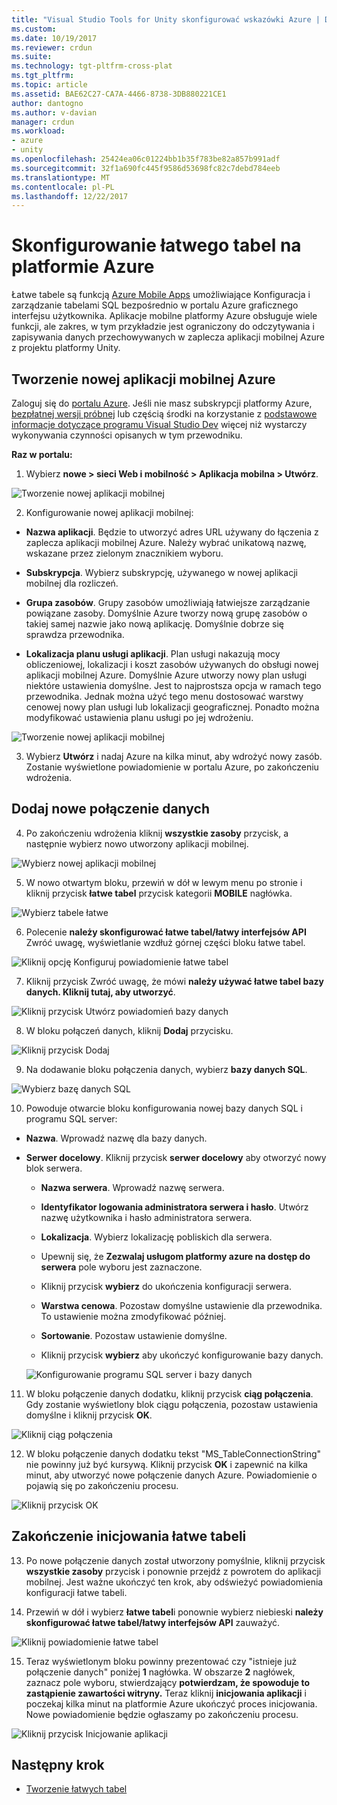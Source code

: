 ```yaml
---
title: "Visual Studio Tools for Unity skonfigurować wskazówki Azure | Dokumentacja firmy Microsoft"
ms.custom: 
ms.date: 10/19/2017
ms.reviewer: crdun
ms.suite: 
ms.technology: tgt-pltfrm-cross-plat
ms.tgt_pltfrm: 
ms.topic: article
ms.assetid: BAE62C27-CA7A-4466-8738-3DB880221CE1
author: dantogno
ms.author: v-davian
manager: crdun
ms.workload:
- azure
- unity
ms.openlocfilehash: 25424ea06c01224bb1b35f783be82a857b991adf
ms.sourcegitcommit: 32f1a690fc445f9586d53698fc82c7debd784eeb
ms.translationtype: MT
ms.contentlocale: pl-PL
ms.lasthandoff: 12/22/2017
---
```

# <a name="configure-easy-tables-in-azure"></a>Skonfigurowanie łatwego tabel na platformie Azure

Łatwe tabele są funkcją [Azure Mobile Apps](https://azure.microsoft.com/services/app-service/mobile/) umożliwiające Konfiguracja i zarządzanie tabelami SQL bezpośrednio w portalu Azure graficznego interfejsu użytkownika. Aplikacje mobilne platformy Azure obsługuje wiele funkcji, ale zakres, w tym przykładzie jest ograniczony do odczytywania i zapisywania danych przechowywanych w zaplecza aplikacji mobilnej Azure z projektu platformy Unity.

## <a name="create-a-new-azure-mobile-app"></a>Tworzenie nowej aplikacji mobilnej Azure

Zaloguj się do [portalu Azure](https://ms.portal.azure.com). Jeśli nie masz subskrypcji platformy Azure, [bezpłatnej wersji próbnej](https://azure.microsoft.com/en-us/free/) lub częścią środki na korzystanie z [podstawowe informacje dotyczące programu Visual Studio Dev](https://www.visualstudio.com/dev-essentials/) więcej niż wystarczy wykonywania czynności opisanych w tym przewodniku.

**Raz w portalu:**

1. Wybierz **nowe > sieci Web i mobilność > Aplikacja mobilna > Utwórz**.

  ![Tworzenie nowej aplikacji mobilnej](media/vstu_azure-configure-easy-tables-image1.png)

2. Konfigurowanie nowej aplikacji mobilnej:

  * **Nazwa aplikacji**. Będzie to utworzyć adres URL używany do łączenia z zaplecza aplikacji mobilnej Azure. Należy wybrać unikatową nazwę, wskazane przez zielonym znacznikiem wyboru.

  * **Subskrypcja**. Wybierz subskrypcję, używanego w nowej aplikacji mobilnej dla rozliczeń.

  * **Grupa zasobów**. Grupy zasobów umożliwiają łatwiejsze zarządzanie powiązane zasoby. Domyślnie Azure tworzy nową grupę zasobów o takiej samej nazwie jako nową aplikację. Domyślnie dobrze się sprawdza przewodnika.

  *  **Lokalizacja planu usługi aplikacji**. Plan usługi nakazują mocy obliczeniowej, lokalizacji i koszt zasobów używanych do obsługi nowej aplikacji mobilnej Azure. Domyślnie Azure utworzy nowy plan usługi niektóre ustawienia domyślne. Jest to najprostsza opcja w ramach tego przewodnika. Jednak można użyć tego menu dostosować warstwy cenowej nowy plan usługi lub lokalizacji geograficznej. Ponadto można modyfikować ustawienia planu usługi po jej wdrożeniu.

  ![Tworzenie nowej aplikacji mobilnej](media/vstu_azure-configure-easy-tables-image2.png)

3. Wybierz **Utwórz** i nadaj Azure na kilka minut, aby wdrożyć nowy zasób. Zostanie wyświetlone powiadomienie w portalu Azure, po zakończeniu wdrożenia.

## <a name="add-a-new-data-connection"></a>Dodaj nowe połączenie danych

4. Po zakończeniu wdrożenia kliknij **wszystkie zasoby** przycisk, a następnie wybierz nowo utworzony aplikacji mobilnej.

  ![Wybierz nowej aplikacji mobilnej](media/vstu_azure-configure-easy-tables-image3.png)

5. W nowo otwartym bloku, przewiń w dół w lewym menu po stronie i kliknij przycisk **łatwe tabel** przycisk kategorii **MOBILE** nagłówka.

  ![Wybierz tabele łatwe](media/vstu_azure-configure-easy-tables-image4.png)

6. Polecenie **należy skonfigurować łatwe tabel/łatwy interfejsów API** Zwróć uwagę, wyświetlanie wzdłuż górnej części bloku łatwe tabel.

  ![Kliknij opcję Konfiguruj powiadomienie łatwe tabel](media/vstu_azure-configure-easy-tables-image5.png)

7. Kliknij przycisk Zwróć uwagę, że mówi **należy używać łatwe tabel bazy danych. Kliknij tutaj, aby utworzyć**.

  ![Kliknij przycisk Utwórz powiadomień bazy danych](media/vstu_azure-configure-easy-tables-image6.png)

8. W bloku połączeń danych, kliknij **Dodaj** przycisku.

  ![Kliknij przycisk Dodaj](media/vstu_azure-configure-easy-tables-image7.png)

9. Na dodawanie bloku połączenia danych, wybierz **bazy danych SQL**.

  ![Wybierz bazę danych SQL](media/vstu_azure-configure-easy-tables-image8.png)

10. Powoduje otwarcie bloku konfigurowania nowej bazy danych SQL i programu SQL server:

  * **Nazwa**. Wprowadź nazwę dla bazy danych.

  * **Serwer docelowy**. Kliknij przycisk **serwer docelowy** aby otworzyć nowy blok serwera.

      * **Nazwa serwera**. Wprowadź nazwę serwera.

      * **Identyfikator logowania administratora serwera i hasło**. Utwórz nazwę użytkownika i hasło administratora serwera.

      * **Lokalizacja**. Wybierz lokalizację pobliskich dla serwera.

      * Upewnij się, że **Zezwalaj usługom platformy azure na dostęp do serwera** pole wyboru jest zaznaczone.

      * Kliknij przycisk **wybierz** do ukończenia konfiguracji serwera.

    * **Warstwa cenowa**. Pozostaw domyślne ustawienie dla przewodnika. To ustawienie można zmodyfikować później.

    * **Sortowanie**. Pozostaw ustawienie domyślne.

    * Kliknij przycisk **wybierz** aby ukończyć konfigurowanie bazy danych.

    ![Konfigurowanie programu SQL server i bazy danych](media/vstu_azure-configure-easy-tables-image9.png)

11. W bloku połączenie danych dodatku, kliknij przycisk **ciąg połączenia**. Gdy zostanie wyświetlony blok ciągu połączenia, pozostaw ustawienia domyślne i kliknij przycisk **OK**.

  ![Kliknij ciąg połączenia](media/vstu_azure-configure-easy-tables-image9.1.png)

12. W bloku połączenie danych dodatku tekst "MS_TableConnectionString" nie powinny już być kursywą. Kliknij przycisk **OK** i zapewnić na kilka minut, aby utworzyć nowe połączenie danych Azure. Powiadomienie o pojawią się po zakończeniu procesu.

  ![Kliknij przycisk OK](media/vstu_azure-configure-easy-tables-image9.2.png)

## <a name="complete-the-easy-table-initialization"></a>Zakończenie inicjowania łatwe tabeli

13. Po nowe połączenie danych został utworzony pomyślnie, kliknij przycisk **wszystkie zasoby** przycisk i ponownie przejdź z powrotem do aplikacji mobilnej. Jest ważne ukończyć ten krok, aby odświeżyć powiadomienia konfiguracji łatwe tabeli.

14. Przewiń w dół i wybierz **łatwe tabel**i ponownie wybierz niebieski **należy skonfigurować łatwe tabel/łatwy interfejsów API** zauważyć.

  ![Kliknij powiadomienie łatwe tabel](media/vstu_azure-configure-easy-tables-image5.png)

15. Teraz wyświetlonym bloku powinny prezentować czy "istnieje już połączenie danych" poniżej **1** nagłówka. W obszarze **2** nagłówek, zaznacz pole wyboru, stwierdzający **potwierdzam, że spowoduje to zastąpienie zawartości witryny.** Teraz kliknij **inicjowania aplikacji** i poczekaj kilka minut na platformie Azure ukończyć proces inicjowania. Nowe powiadomienie będzie ogłaszamy po zakończeniu procesu.

  ![Kliknij przycisk Inicjowanie aplikacji](media/vstu_azure-configure-easy-tables-image10.png)

## <a name="next-step"></a>Następny krok

* [Tworzenie łatwych tabel](visual-studio-tools-for-unity-azure-setup.md)
